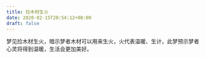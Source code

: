```yaml
---
title: 捡木材生火
date: 2020-02-15T20:54:12+08:00
draft: false
---
```


梦见捡木材生火，暗示梦者木材可以用来生火，火代表温暖、生计，此梦预示梦者心灵将得到温暖，生活会更加美好。<br>
